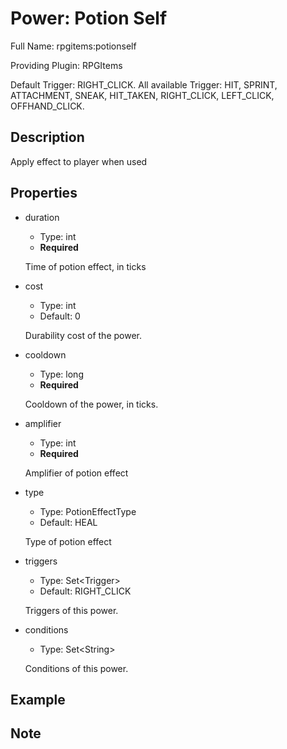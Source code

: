 # Power: Potion Self

<!-- This file is generated ingame by `/rpgitem gen-wiki`. -->
<!-- Please only edit between "beginCustomXXXX" and "endCustomXXXX".  -->
<!-- If you want to edit description of this power or property, -->
<!-- please edit corresponding section in "resources/lang/en_US.yml" -->

Full Name: rpgitems:potionself

Providing Plugin: RPGItems

Default Trigger: RIGHT_CLICK. All available Trigger: HIT, SPRINT, ATTACHMENT, SNEAK, HIT_TAKEN, RIGHT_CLICK, LEFT_CLICK, OFFHAND_CLICK.

<!-- beginCustomHeader -->
<!-- endCustomHeader -->

## Description

Apply effect to player when used
<!-- beginCustomDescription -->
<!-- endCustomDescription -->

## Properties

* duration

  * Type: int
  * **Required**

  Time of potion effect, in ticks

* cost

  * Type: int
  * Default: 0

  Durability cost of the power.

* cooldown

  * Type: long
  * **Required**

  Cooldown of the power, in ticks.

* amplifier

  * Type: int
  * **Required**

  Amplifier of potion effect

* type

  * Type: PotionEffectType
  * Default: HEAL

  Type of potion effect

* triggers

  * Type: Set&lt;Trigger&gt;
  * Default: RIGHT_CLICK

  Triggers of this power.

* conditions

  * Type: Set&lt;String&gt;

  Conditions of this power.

<!-- beginCustomProperties -->
<!-- endCustomProperties -->

## Example

<!-- beginCustomExample -->
<!-- endCustomExample -->

## Note

<!-- beginCustomNote -->
<!-- endCustomNote -->